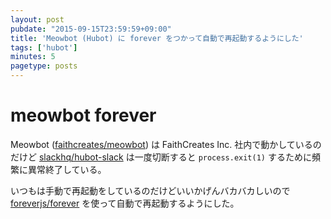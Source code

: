 ```yaml
---
layout: post
pubdate: "2015-09-15T23:59:59+09:00"
title: 'Meowbot (Hubot) に forever をつかって自動で再起動するようにした'
tags: ['hubot']
minutes: 5
pagetype: posts
---
```

# meowbot forever

Meowbot ([faithcreates/meowbot][]) は FaithCreates Inc. 社内で動かしているのだけど [slackhq/hubot-slack][] は一度切断すると `process.exit(1)` するために頻繁に異常終了している。

いつもは手動で再起動をしているのだけどいいかげんバカバカしいので [foreverjs/forever][] を使って自動で再起動するようにした。

[faithcreates/meowbot]: https://github.com/faithcreates/meowbot
[foreverjs/forever]: https://github.com/foreverjs/forever
[slackhq/hubot-slack]: https://github.com/slackhq/hubot-slack
